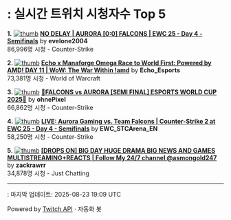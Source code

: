 # : 실시간 트위치 시청자수 Top 5

**1.** [![thumb](https://static-cdn.jtvnw.net/previews-ttv/live_user_evelone2004-320x180.jpg)](https://twitch.tv/evelone2004)
**[NO DELAY | AURORA [0:0] FALCONS | EWC 25 - Day 4 - Semifinals](https://twitch.tv/evelone2004)** by **evelone2004**<br>86,996명 시청  - Counter-Strike

**2.** [![thumb](https://static-cdn.jtvnw.net/previews-ttv/live_user_echo_esports-320x180.jpg)](https://twitch.tv/Echo_Esports)
**[Echo x Manaforge Omega Race to World First: Powered by AMD! DAY 11 | WoW: The War Within !amd](https://twitch.tv/Echo_Esports)** by **Echo_Esports**<br>73,381명 시청  - World of Warcraft

**3.** [![thumb](https://static-cdn.jtvnw.net/previews-ttv/live_user_ohnepixel-320x180.jpg)](https://twitch.tv/ohnePixel)
**[🔴FALCONS vs AURORA [SEMI FINAL] ESPORTS WORLD CUP 2025🔴](https://twitch.tv/ohnePixel)** by **ohnePixel**<br>66,862명 시청  - Counter-Strike

**4.** [![thumb](https://static-cdn.jtvnw.net/previews-ttv/live_user_ewc_stcarena_en-320x180.jpg)](https://twitch.tv/EWC_STCArena_EN)
**[LIVE: Aurora Gaming vs. Team Falcons | Counter-Strike 2 at EWC 25 - Day 4 - Semifinals](https://twitch.tv/EWC_STCArena_EN)** by **EWC_STCArena_EN**<br>58,250명 시청  - Counter-Strike

**5.** [![thumb](https://static-cdn.jtvnw.net/previews-ttv/live_user_zackrawrr-320x180.jpg)](https://twitch.tv/zackrawrr)
**[[DROPS ON] BIG DAY HUGE DRAMA BIG NEWS AND GAMES MULTISTREAMING+REACTS | Follow My 24/7 channel @asmongold247](https://twitch.tv/zackrawrr)** by **zackrawrr**<br>34,878명 시청  - Just Chatting


---
: 마지막 업데이트: 2025-08-23 19:09 UTC

Powered by [Twitch API](https://dev.twitch.tv/docs/api/reference) · 자동화 봇